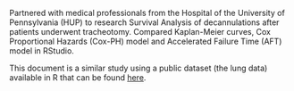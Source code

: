 Partnered with medical professionals from the Hospital of the University of Pennsylvania (HUP) to research Survival Analysis of decannulations after patients underwent tracheotomy. Compared Kaplan-Meier curves, Cox Proportional Hazards (Cox-PH) model and Accelerated Failure Time (AFT) model in RStudio.

This document is a similar study using a public dataset (the lung data) available in R that can be found [here](https://rpubs.com/floreuzan/survivalanalysislungdata).
